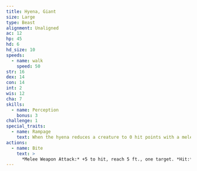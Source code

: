 ```yaml
---
title: Hyena, Giant
size: Large
type: Beast
alignment: Unaligned
ac: 12
hp: 45
hd: 6
hd_size: 10
speeds:
  - name: walk
    speed: 50
str: 16
dex: 14
con: 14
int: 2
wis: 12
cha: 7
skills:
  - name: Perception
    bonus: 3
challenge: 1
special_traits:
  - name: Rampage
    text: When the hyena reduces a creature to 0 hit points with a melee attack on its turn, the hyena can take a bonus action to move up to half its speed and make a bite attack.
actions:
  - name: Bite
    text: >
      *Melee Weapon Attack:* +5 to hit, reach 5 ft., one target. *Hit:* 10 (2d6 + 3) piercing damage.
---
```

